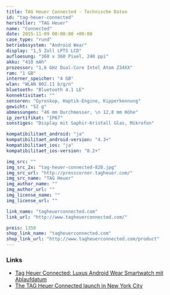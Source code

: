 ```yaml
---
title: TAG Heuer Connected - Technische Daten
id: "tag-heuer-connected"
hersteller: "TAG Heuer"
name: "Connected"
date: 2015-11-09 00:00:00 +00:00
case_type: "rund"
betriebssystem: "Android Wear"
display: "1,5 Zoll LPTS LCD"
aufloesung: "360 x 360 Pixel, 240 ppi"
akku: "410 mAh"
prozessor: "1,6 GHz Dual-Core Intel Atom Z34XX"
ram: "1 GB"
interner_speicher: "4 GB"
wlan: "WLAN 802.11 b/g/n"
bluetooth: "Bluetooth 4.1 LE"
konnektivitaet: ""
sensoren: "Gyroskop, Haptik-Engine, Kipperkennung"
gewicht: "52 g"
abmessungen: "46 mm Durchmesser, \n 12,8 mm Höhe"
ip_zertifikat: "IP67"
sonstiges: "Display mit Saphir-Kristall Glas, Mikrofon"

kompatibilitaet_android: "ja"
kompatibilitaet_android-version: "4.3+"
kompatibilitaet_ios: "ja"
kompatibilitaet_ios-version: "8.2+"

img_src: ""
img_src_2x: "tag-heuer-connected-820.jpg"
img_src_url: "http://presscorner.tagheuer.com/"
img_src_name: "TAG Heuer"
img_author_name: ""
img_author_url: ""
img_license_name: ""
img_license_url: ""

link_name: "tagheuerconnected.com"
link_url: "http://www.tagheuerconnected.com/"

preis: 1350
shop_link_name: "tagheuerconnected.com"
shop_link_url: "http://www.tagheuerconnected.com/product"
---
```


### Links
* [Tag Heuer Connected: Luxus Android Wear Smartwatch mit Ablaufdatum](http://stadt-bremerhaven.de/tag-heuer-connected-luxus-android-wear-smartwatch-mit-ablaufdatum/)
* [The TAG Heuer Connected launch in New York City](https://www.youtube.com/watch?v=48VsBxSPSAI)
